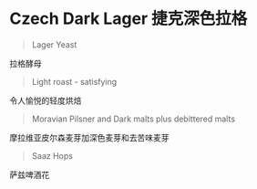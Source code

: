 # Czech Dark Lager 捷克深色拉格

> Lager Yeast

拉格酵母

> Light roast - satisfying

令人愉悦的轻度烘焙

> Moravian Pilsner and Dark malts plus debittered malts

摩拉维亚皮尔森麦芽加深色麦芽和去苦味麦芽

> Saaz Hops

萨兹啤酒花
